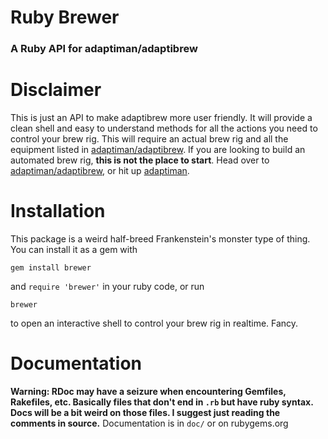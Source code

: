 # Ruby Brewer
### A Ruby API for adaptiman/adaptibrew

# Disclaimer
This is just an API to make adaptibrew more user friendly. It will provide a clean shell and easy to understand methods for all the actions you need to control your brew rig. This will require an actual brew rig and all the equipment listed in [adaptiman/adaptibrew](https://github.com/adaptiman/adaptibrew). If you are looking to build an automated brew rig, **this is not the place to start**. Head over to [adaptiman/adaptibrew](https://github.com/adaptiman/adaptibrew), or hit up [adaptiman](https://github.com/adaptiman).

# Installation
This package is a weird half-breed Frankenstein's monster type of thing. You can install it as a gem with
```shell
gem install brewer
```
and `require 'brewer'` in your ruby code, or run
```shell
brewer
```
to open an interactive shell to control your brew rig in realtime. Fancy.

# Documentation
**Warning: RDoc may have a seizure when encountering Gemfiles, Rakefiles, etc. Basically files that don't end in `.rb` but have ruby syntax. Docs will be a bit weird on those files. I suggest just reading the comments in source.**
Documentation is in `doc/` or on rubygems.org
